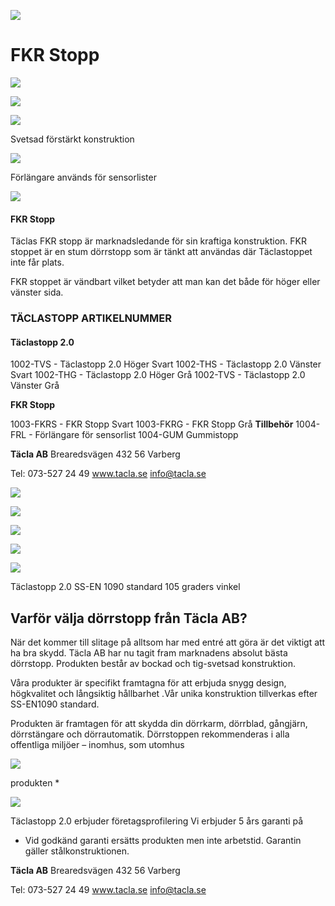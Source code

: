 ![](_page_0_Picture_0.jpeg)

# **FKR Stopp**

![](_page_0_Picture_2.jpeg)

![](_page_0_Picture_3.jpeg)

![](_page_0_Picture_4.jpeg)

Svetsad förstärkt konstruktion

![](_page_0_Picture_6.jpeg)

Förlängare används för sensorlister

![](_page_0_Picture_8.jpeg)

#### **FKR Stopp**

Täclas FKR stopp är marknadsledande för sin kraftiga konstruktion. FKR stoppet är en stum dörrstopp som är tänkt att användas där Täclastoppet inte får plats.

FKR stoppet är vändbart vilket betyder att man kan det både för höger eller vänster sida.

### TÄCLASTOPP ARTIKELNUMMER

#### **Täclastopp 2.0**

1002-TVS - Täclastopp 2.0 Höger Svart 1002-THS - Täclastopp 2.0 Vänster Svart 1002-THG - Täclastopp 2.0 Höger Grå 1002-TVS - Täclastopp 2.0 Vänster Grå

**FKR Stopp**

1003-FKRS - FKR Stopp Svart 1003-FKRG - FKR Stopp Grå **Tillbehör** 1004-FRL - Förlängare för sensorlist 1004-GUM Gummistopp

**Täcla AB** Brearedsvägen 432 56 Varberg

Tel: 073-527 24 49 www.tacla.se info@tacla.se

![](_page_1_Picture_0.jpeg)

![](_page_1_Picture_1.jpeg)

![](_page_1_Picture_2.jpeg)

![](_page_1_Picture_3.jpeg)

![](_page_1_Picture_5.jpeg)

Täclastopp 2.0 SS-EN 1090 standard 105 graders vinkel

## **Varför välja dörrstopp från Täcla AB?**

När det kommer till slitage på alltsom har med entré att göra är det viktigt att ha bra skydd. Täcla AB har nu tagit fram marknadens absolut bästa dörrstopp. Produkten består av bockad och tig-svetsad konstruktion.

Våra produkter är specifikt framtagna för att erbjuda snygg design, högkvalitet och långsiktig hållbarhet .Vår unika konstruktion tillverkas efter SS-EN1090 standard.

Produkten är framtagen för att skydda din dörrkarm, dörrblad, gångjärn, dörrstängare och dörrautomatik. Dörrstoppen rekommenderas i alla offentliga miljöer – inomhus, som utomhus

![](_page_1_Picture_11.jpeg)

produkten *

![](_page_1_Picture_13.jpeg)

Täclastopp 2.0 erbjuder företagsprofilering Vi erbjuder 5 års garanti på

* Vid godkänd garanti ersätts produkten men inte arbetstid. Garantin gäller stålkonstruktionen.

**Täcla AB** Brearedsvägen 432 56 Varberg

Tel: 073-527 24 49 www.tacla.se info@tacla.se